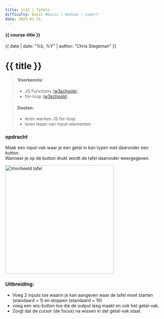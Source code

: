 ```yaml
---
title: js22 | Tafels
difficulty: basic #basic | medium | expert
date: 2023-01-31
---
```


#### {{ course-title }}
{{ date | date: "%b, %Y" | author: "Chris Stegeman" }}

# {{ title }}

> #### Voorkennis:  
> * JS Functions ([w3schools](https://www.w3schools.com/js/js_functions.asp))
> * for-loop ([w3schools](https://www.w3schools.com/js/js_loop_for.asp))

> #### Doelen:  
> * leren werken JS for-loop
> * leren lezen van input-elementen

### opdracht
Maak een input-vak waar je een getal in kan typen met daaronder een button.<br>
Wanneer je op de button drukt wordt de tafel daaronder weergegeven.

<img src="{{ '/_assets/frontend/js22_tafels.png' | url }}" alt="Voorbeeld tafel" style="width:350px">

### Uitbreiding:
* Voeg 2 inputs toe waarin je kan aangeven waar de tafel moet starten (standaard = 1) en stoppen (standaard = 10)
* voeg een wis-button toe die de output leeg maakt en ook het getal-vak.
* Zorgt dat de cursor (de focus) na wissen in dat getal-vak staat.
